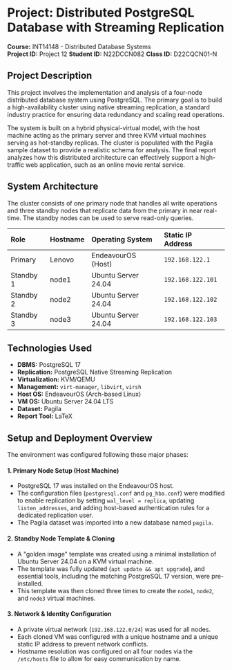 # Project: Distributed PostgreSQL Database with Streaming Replication

**Course:** INT14148 - Distributed Database Systems  
**Project ID:** Project 12
**Student ID:** N22DCCN082
**Class ID:** D22CQCN01-N

## Project Description

This project involves the implementation and analysis of a four-node distributed database system using PostgreSQL. The primary goal is to build a high-availability cluster using native streaming replication, a standard industry practice for ensuring data redundancy and scaling read operations.

The system is built on a hybrid physical-virtual model, with the host machine acting as the primary server and three KVM virtual machines serving as hot-standby replicas. The cluster is populated with the Pagila sample dataset to provide a realistic schema for analysis. The final report analyzes how this distributed architecture can effectively support a high-traffic web application, such as an online movie rental service.

## System Architecture

The cluster consists of one primary node that handles all write operations and three standby nodes that replicate data from the primary in near real-time. The standby nodes can be used to serve read-only queries.

| Role      | Hostname | Operating System    | Static IP Address |
| :-------- | :------- | :------------------ | :---------------- |
| Primary   | Lenovo   | EndeavourOS (Host)  | `192.168.122.1`   |
| Standby 1 | node1    | Ubuntu Server 24.04 | `192.168.122.101` |
| Standby 2 | node2    | Ubuntu Server 24.04 | `192.168.122.102` |
| Standby 3 | node3    | Ubuntu Server 24.04 | `192.168.122.103` |

## Technologies Used

- **DBMS:** PostgreSQL 17
- **Replication:** PostgreSQL Native Streaming Replication
- **Virtualization:** KVM/QEMU
- **Management:** `virt-manager`, `libvirt`, `virsh`
- **Host OS:** EndeavourOS (Arch-based Linux)
- **VM OS:** Ubuntu Server 24.04 LTS
- **Dataset:** Pagila
- **Report Tool:** LaTeX

## Setup and Deployment Overview

The environment was configured following these major phases:

#### 1. Primary Node Setup (Host Machine)

- PostgreSQL 17 was installed on the EndeavourOS host.
- The configuration files (`postgresql.conf` and `pg_hba.conf`) were modified to enable replication by setting `wal_level = replica`, updating `listen_addresses`, and adding host-based authentication rules for a dedicated replication user.
- The Pagila dataset was imported into a new database named `pagila`.

#### 2. Standby Node Template & Cloning

- A "golden image" template was created using a minimal installation of Ubuntu Server 24.04 on a KVM virtual machine.
- The template was fully updated (`apt update && apt upgrade`), and essential tools, including the matching PostgreSQL 17 version, were pre-installed.
- This template was then cloned three times to create the `node1`, `node2`, and `node3` virtual machines.

#### 3. Network & Identity Configuration

- A private virtual network (`192.168.122.0/24`) was used for all nodes.
- Each cloned VM was configured with a unique hostname and a unique static IP address to prevent network conflicts.
- Hostname resolution was configured on all four nodes via the `/etc/hosts` file to allow for easy communication by name.
